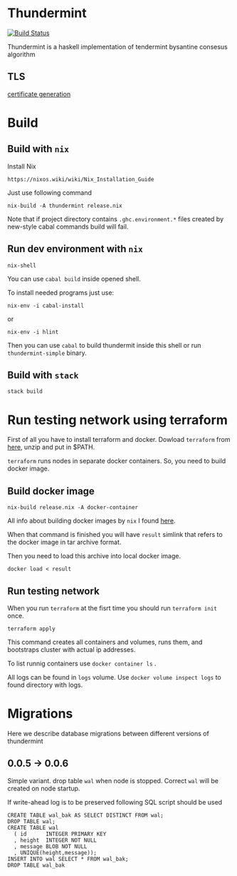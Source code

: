 # Thundermint

[![Build Status](https://drone1.hxr.team/api/badges/hexresearch/thundermint/status.svg)](https://drone1.hxr.team/hexresearch/thundermint)

Thundermint is a haskell implementation of tendermint bysantine consesus algorithm

## TLS

[certificate generation](./docs/TLS.md)

# Build

## Build with `nix`

Install Nix
```
https://nixos.wiki/wiki/Nix_Installation_Guide
```

Just use following command
```
nix-build -A thundermint release.nix
```
Note that if project directory contains `.ghc.environment.*` files created by new-style cabal commands build will fail.

## Run dev environment with `nix`

```
nix-shell
```

You can use `cabal build` inside opened shell.

To install needed programs just use:

```
nix-env -i cabal-install
```

or

```
nix-env -i hlint
```


Then you can use `cabal` to build thundermit inside this shell or run `thundermint-simple` binary.

## Build with `stack`

```
stack build
```

# Run testing network using terraform

First of all you have to install terraform and docker. Dowload `terraform` from [here](https://www.terraform.io/downloads.html), unzip and put in $PATH.

`terraform` runs nodes in separate docker containers. So, you need to build docker image.

## Build docker image

```
nix-build release.nix -A docker-container
```

All info about building docker images by `nix` I found [here](https://github.com/Gabriel439/haskell-nix/blob/master/project3/README.md#minimizing-the-closure).

When that command is finished you will have `result` simlink that refers to the docker image in tar archive format.

Then you need to load this archive into local docker image.

```
docker load < result
```

## Run testing network

When you run `terraform` at the fisrt time you should run `terraform init` once.

```
terraform apply
```

This command creates all containers and volumes, runs them, and bootstraps cluster with actual ip
addresses.

To list runnig containers use `docker container ls` .

All logs can be found in `logs` volume. Use `docker volume inspect logs` to found directory with
logs.


# Migrations

Here we describe database migrations between different versions of thundermint

## 0.0.5 -> 0.0.6

Simple variant. drop table `wal` when node is stopped. Correct `wal` will be
created on node startup.

If write-ahead log is to be preserved following SQL script should be used

```
CREATE TABLE wal_bak AS SELECT DISTINCT FROM wal;
DROP TABLE wal;
CREATE TABLE wal
  ( id      INTEGER PRIMARY KEY
  , height  INTEGER NOT NULL
  , message BLOB NOT NULL
  , UNIQUE(height,message));
INSERT INTO wal SELECT * FROM wal_bak;
DROP TABLE wal_bak
```
